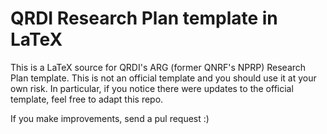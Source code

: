 # QRDI Research Plan template in LaTeX

This is a LaTeX source for QRDI's ARG (former QNRF's NPRP) Research Plan template. 
This is not an official template and you should use it at your own risk. In particular, if you notice there were updates to the official template, feel free to adapt this repo.

If you make improvements, send a pul request :)
